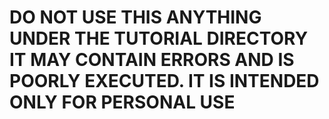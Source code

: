 # DO NOT USE THIS ANYTHING UNDER THE TUTORIAL DIRECTORY IT MAY CONTAIN ERRORS AND IS POORLY EXECUTED. IT IS INTENDED ONLY FOR PERSONAL USE